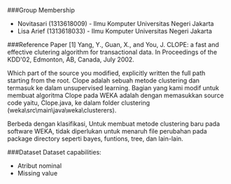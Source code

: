 ###Group Membership
- Novitasari (1313618009) - Ilmu Komputer Universitas Negeri Jakarta
- Lisa Arief (1313618033) - Ilmu Komputer Universitas Negeri Jakarta

###Reference Paper
[1] Yang, Y., Guan, X., and You, J. CLOPE: a fast and effective clutering algorithm for transactional data. In Proceedings of the KDD'02, Edmonton, AB, Canada, July 2002.

Which part of the source you modified, explicitly written the full path starting from the root. 
Clope adalah sebuah metode clustering dan termasuk ke dalam unsupervised learning. Bagian yang kami modif untuk membuat algoritma Clope pada WEKA adalah dengan memasukkan source code yaitu, Clope.java, ke dalam folder clustering (weka\src\main\java\weka\clusterers).

Berbeda dengan klasifikasi, Untuk membuat metode clustering baru pada software WEKA, tidak diperlukan untuk menaruh file perubahan pada package directory seperti bayes, funtions, tree, dan lain-lain. 

###Dataset
Dataset capabilities:
- Atribut nominal
- Missing value
